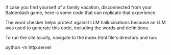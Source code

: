 If case you find yourself of a family vacation, disconnected from your Balderdash game, here is some code that can replicate that experience. 

The word checker helps protect against LLM hallucinations because an LLM was used to generate this code, including the words and definitions.

To run the site locally, navigate to the index.html file's directory and run:

python -m http.server